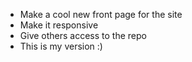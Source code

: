 
- Make a cool new front page for the site
- Make it responsive
- Give others access to the repo
- This is my version :)
